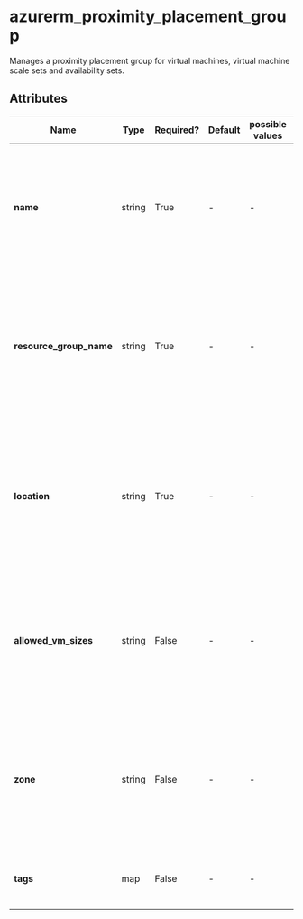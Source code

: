 # azurerm_proximity_placement_group

Manages a proximity placement group for virtual machines, virtual machine scale sets and availability sets.

## Attributes

| Name | Type | Required? | Default  | possible values | Description |
| ---- | ---- | --------- | -------- | ----------- | ----------- |
| **name** | string | True | -  |  -  | Specifies the name of the proximity placement group. Changing this forces a new resource to be created. | 
| **resource_group_name** | string | True | -  |  -  | The name of the resource group in which to create the availability set. Changing this forces a new resource to be created. | 
| **location** | string | True | -  |  -  | Specifies the supported Azure location where the resource exists. Changing this forces a new resource to be created. | 
| **allowed_vm_sizes** | string | False | -  |  -  | Specifies the supported sizes of Virtual Machines that can be created in the Proximity Placement Group. | 
| **zone** | string | False | -  |  -  | Specifies the supported zone of the Proximity Placement Group. Changing this forces a new resource to be created. | 
| **tags** | map | False | -  |  -  | A mapping of tags to assign to the resource. | 

